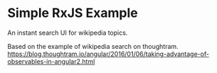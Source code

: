 # Simple RxJS Example

An instant search UI for wikipedia topics.

Based on the example of wikipedia search on thoughtram. https://blog.thoughtram.io/angular/2016/01/06/taking-advantage-of-observables-in-angular2.html
